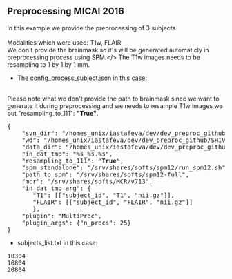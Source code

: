 ## Preprocessing MICAI 2016


In this example we provide the preprocessing of 3 subjects.<br />
<br />
Modalities which were used: T1w, FLAIR<br />
We don't provide the brainmask so it's will be generated automaticly in preprocessing process using SPM.</>
The T1w images needs to be resampling to 1 by 1 by 1 mm.<br />

- The config_process_subject.json in this case:
<br />
 Please note what we don't provide the path to brainmask since we want to generate it during preprocessing and 
 we needs to resample T1w images we put  "resampling_to_111": <b>"True"</b>.
<br />
 <pre>
{
    "svn_dir": "/homes_unix/iastafeva/dev/dev_preproc_github/SHIVApreproc/shiva_preproc/",
    "wd": "/homes_unix/iastafeva/dev/dev_preproc_github/SHIVApreproc/examples_preproc/MICCAI_2016/preproc_images",
    "data_dir": "/homes_unix/iastafeva/dev/dev_preproc_github/SHIVApreproc/examples_preproc/MICCAI_2016/raw_images",
    "in_dat_tmp": "%s_%s.%s",
    "resampling_to_111": <b>"True"</b>,    
    "spm_standalone": "/srv/shares/softs/spm12/run_spm12.sh",
    "path_to_spm": "/srv/shares/softs/spm12-full",
    "mcr": "/srv/shares/softs/MCR/v713",
    "in_dat_tmp_arg": {
       "T1": [["subject_id", "T1", "nii.gz"]],
       "FLAIR": [["subject_id", "FLAIR", "nii.gz"]]
       },
    "plugin": "MultiProc",
    "plugin_args": {"n_procs": 25}   
}
</pre>

 - subjects_list.txt in this case:
<pre>
10304
10804
20804 </pre>
